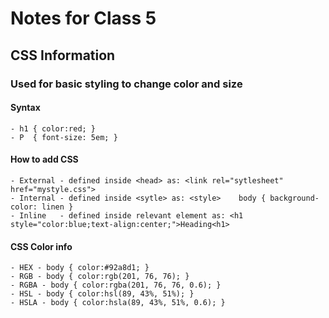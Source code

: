 # Notes for Class 5

## CSS Information

### Used for basic styling to change color and size

#### Syntax

    - h1 { color:red; }
    - P  { font-size: 5em; }

#### How to add CSS

    - External - defined inside <head> as: <link rel="sytlesheet" href="mystyle.css">
    - Internal - defined inside <sytle> as: <style>    body { background-color: linen }
    - Inline   - defined inside relevant element as: <h1 style="color:blue;text-align:center;">Heading<h1>

#### CSS Color info

    - HEX - body { color:#92a8d1; }
    - RGB - body { color:rgb(201, 76, 76); }
    - RGBA - body { color:rgba(201, 76, 76, 0.6); }
    - HSL - body { color:hsl(89, 43%, 51%); }
    - HSLA - body { color:hsla(89, 43%, 51%, 0.6); }
